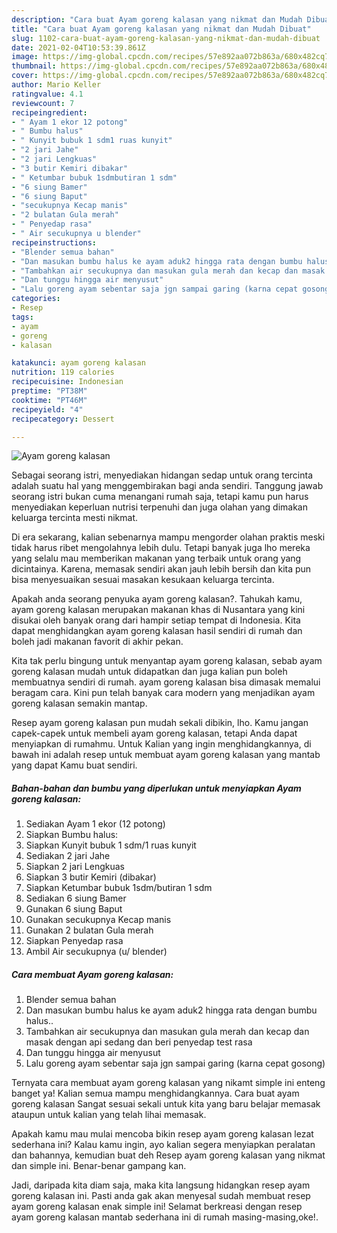 ```yaml
---
description: "Cara buat Ayam goreng kalasan yang nikmat dan Mudah Dibuat"
title: "Cara buat Ayam goreng kalasan yang nikmat dan Mudah Dibuat"
slug: 1102-cara-buat-ayam-goreng-kalasan-yang-nikmat-dan-mudah-dibuat
date: 2021-02-04T10:53:39.861Z
image: https://img-global.cpcdn.com/recipes/57e892aa072b863a/680x482cq70/ayam-goreng-kalasan-foto-resep-utama.jpg
thumbnail: https://img-global.cpcdn.com/recipes/57e892aa072b863a/680x482cq70/ayam-goreng-kalasan-foto-resep-utama.jpg
cover: https://img-global.cpcdn.com/recipes/57e892aa072b863a/680x482cq70/ayam-goreng-kalasan-foto-resep-utama.jpg
author: Mario Keller
ratingvalue: 4.1
reviewcount: 7
recipeingredient:
- " Ayam 1 ekor 12 potong"
- " Bumbu halus"
- " Kunyit bubuk 1 sdm1 ruas kunyit"
- "2 jari Jahe"
- "2 jari Lengkuas"
- "3 butir Kemiri dibakar"
- " Ketumbar bubuk 1sdmbutiran 1 sdm"
- "6 siung Bamer"
- "6 siung Baput"
- "secukupnya Kecap manis"
- "2 bulatan Gula merah"
- " Penyedap rasa"
- " Air secukupnya u blender"
recipeinstructions:
- "Blender semua bahan"
- "Dan masukan bumbu halus ke ayam aduk2 hingga rata dengan bumbu halus.."
- "Tambahkan air secukupnya dan masukan gula merah dan kecap dan masak dengan api sedang dan beri penyedap test rasa"
- "Dan tunggu hingga air menyusut"
- "Lalu goreng ayam sebentar saja jgn sampai garing (karna cepat gosong)"
categories:
- Resep
tags:
- ayam
- goreng
- kalasan

katakunci: ayam goreng kalasan 
nutrition: 119 calories
recipecuisine: Indonesian
preptime: "PT38M"
cooktime: "PT46M"
recipeyield: "4"
recipecategory: Dessert

---
```



![Ayam goreng kalasan](https://img-global.cpcdn.com/recipes/57e892aa072b863a/680x482cq70/ayam-goreng-kalasan-foto-resep-utama.jpg)

Sebagai seorang istri, menyediakan hidangan sedap untuk orang tercinta adalah suatu hal yang menggembirakan bagi anda sendiri. Tanggung jawab seorang istri bukan cuma menangani rumah saja, tetapi kamu pun harus menyediakan keperluan nutrisi terpenuhi dan juga olahan yang dimakan keluarga tercinta mesti nikmat.

Di era  sekarang, kalian sebenarnya mampu mengorder olahan praktis meski tidak harus ribet mengolahnya lebih dulu. Tetapi banyak juga lho mereka yang selalu mau memberikan makanan yang terbaik untuk orang yang dicintainya. Karena, memasak sendiri akan jauh lebih bersih dan kita pun bisa menyesuaikan sesuai masakan kesukaan keluarga tercinta. 



Apakah anda seorang penyuka ayam goreng kalasan?. Tahukah kamu, ayam goreng kalasan merupakan makanan khas di Nusantara yang kini disukai oleh banyak orang dari hampir setiap tempat di Indonesia. Kita dapat menghidangkan ayam goreng kalasan hasil sendiri di rumah dan boleh jadi makanan favorit di akhir pekan.

Kita tak perlu bingung untuk menyantap ayam goreng kalasan, sebab ayam goreng kalasan mudah untuk didapatkan dan juga kalian pun boleh membuatnya sendiri di rumah. ayam goreng kalasan bisa dimasak memalui beragam cara. Kini pun telah banyak cara modern yang menjadikan ayam goreng kalasan semakin mantap.

Resep ayam goreng kalasan pun mudah sekali dibikin, lho. Kamu jangan capek-capek untuk membeli ayam goreng kalasan, tetapi Anda dapat menyiapkan di rumahmu. Untuk Kalian yang ingin menghidangkannya, di bawah ini adalah resep untuk membuat ayam goreng kalasan yang mantab yang dapat Kamu buat sendiri.

<!--inarticleads1-->

##### Bahan-bahan dan bumbu yang diperlukan untuk menyiapkan Ayam goreng kalasan:

1. Sediakan  Ayam 1 ekor (12 potong)
1. Siapkan  Bumbu halus:
1. Siapkan  Kunyit bubuk 1 sdm/1 ruas kunyit
1. Sediakan 2 jari Jahe
1. Siapkan 2 jari Lengkuas
1. Siapkan 3 butir Kemiri (dibakar)
1. Siapkan  Ketumbar bubuk 1sdm/butiran 1 sdm
1. Sediakan 6 siung Bamer
1. Gunakan 6 siung Baput
1. Gunakan secukupnya Kecap manis
1. Gunakan 2 bulatan Gula merah
1. Siapkan  Penyedap rasa
1. Ambil  Air secukupnya (u/ blender)




<!--inarticleads2-->

##### Cara membuat Ayam goreng kalasan:

1. Blender semua bahan
1. Dan masukan bumbu halus ke ayam aduk2 hingga rata dengan bumbu halus..
1. Tambahkan air secukupnya dan masukan gula merah dan kecap dan masak dengan api sedang dan beri penyedap test rasa
1. Dan tunggu hingga air menyusut
1. Lalu goreng ayam sebentar saja jgn sampai garing (karna cepat gosong)




Ternyata cara membuat ayam goreng kalasan yang nikamt simple ini enteng banget ya! Kalian semua mampu menghidangkannya. Cara buat ayam goreng kalasan Sangat sesuai sekali untuk kita yang baru belajar memasak ataupun untuk kalian yang telah lihai memasak.

Apakah kamu mau mulai mencoba bikin resep ayam goreng kalasan lezat sederhana ini? Kalau kamu ingin, ayo kalian segera menyiapkan peralatan dan bahannya, kemudian buat deh Resep ayam goreng kalasan yang nikmat dan simple ini. Benar-benar gampang kan. 

Jadi, daripada kita diam saja, maka kita langsung hidangkan resep ayam goreng kalasan ini. Pasti anda gak akan menyesal sudah membuat resep ayam goreng kalasan enak simple ini! Selamat berkreasi dengan resep ayam goreng kalasan mantab sederhana ini di rumah masing-masing,oke!.

